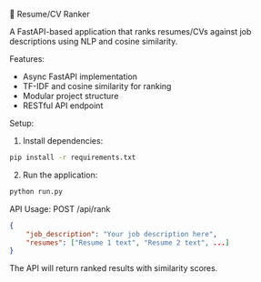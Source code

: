 🧾 Resume/CV Ranker

A FastAPI-based application that ranks resumes/CVs against job descriptions using NLP and cosine similarity.

Features:
- Async FastAPI implementation
- TF-IDF and cosine similarity for ranking
- Modular project structure
- RESTful API endpoint

Setup:
1. Install dependencies:
```bash
pip install -r requirements.txt
```

2. Run the application:
```bash
python run.py
```

API Usage:
POST /api/rank
```json
{
    "job_description": "Your job description here",
    "resumes": ["Resume 1 text", "Resume 2 text", ...]
}
```

The API will return ranked results with similarity scores.